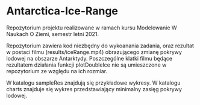 # Antarctica-Ice-Range

Repozytorium projektu realizowane w ramach kursu Modelowanie W Naukach O Ziemi, semestr letni 2021. 

Repozytorium zawiera kod niezbędny do wykoanania zadania, oraz rezultat w postaci filmu (results/iceRange.mp4) obrazującego zmianę pokrywy lodowej na obszarze Antarktydy.
Poszczególne klatki filmu będące rezultatem działania funkcji plotDoubleIce nie są umieszczone w repozytorium ze względu na ich rozmiar.

W katalogu sampleRes znajdują się przykładowe wykresy.
W katalogu charts znajduje się wykres przedstawiający minimalny zasięg pokrywy lodowej.

